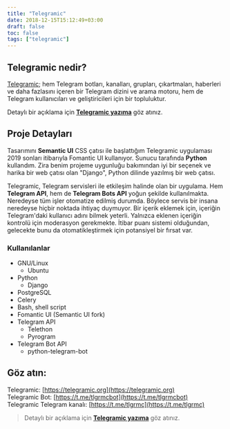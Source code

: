 ```yaml
---
title: "Telegramic"
date: 2018-12-15T15:12:49+03:00
draft: false
toc: false
tags: ["telegramic"]
---
```


## Telegramic nedir?
[Telegramic](https://telegramic.org); hem Telegram botları, kanalları, grupları, çıkartmaları, haberleri ve daha fazlasını içeren bir Telegram dizini ve arama motoru, hem de Telegram kullanıcıları ve geliştiricileri için bir topluluktur.

Detaylı bir açıklama için [**Telegramic yazıma**](/tr/notes/telegramic) göz atınız.

## Proje Detayları
Tasarımını **Semantic UI** CSS çatısı ile başlattığım Telegramic uygulaması 2019 sonları itibarıyla Fomantic UI kullanıyor. Sunucu tarafında **Python** kullandım. Zira benim projeme uygunluğu bakımından iyi bir seçenek ve harika bir web çatısı olan "Django", Python dilinde yazılmış bir web çatısı. 

Telegramic, Telegram servisleri ile etkileşim halinde olan bir uygulama. Hem **Telegram API**, hem de **Telegram Bots API** yoğun şekilde kullanılmakta. Neredeyse tüm işler otomatize edilmiş durumda. Böylece servis bir insana neredeyse hiçbir noktada ihtiyaç duymuyor. Bir içerik eklemek için, içeriğin Telegram'daki kullanıcı adını bilmek yeterli. Yalnızca eklenen içeriğin kontrolü için moderasyon gerekmekte. İtibar puanı sistemi olduğundan, gelecekte bunu da otomatikleştirmek için potansiyel bir fırsat var.

### Kullanılanlar
* GNU/Linux
    * Ubuntu
* Python
    * Django
* PostgreSQL
* Celery
* Bash, shell script
* Fomantic UI (Semantic UI fork)
* Telegram API
    * Telethon
    * Pyrogram
* Telegram Bot API
    * python-telegram-bot

## Göz atın:
Telegramic: [https://telegramic.org](https://telegramic.org)  
Telegramic Bot: [https://t.me/tlgrmcbot](https://t.me/tlgrmcbot)  
Telegramic Telegram kanalı: [https://t.me/tlgrmc](https://t.me/tlgrmc)

> Detaylı bir açıklama için [**Telegramic yazıma**](/tr/notes/telegramic) göz atınız.
